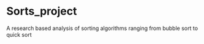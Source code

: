 # Sorts_project
A research based analysis of sorting algorithms ranging from bubble sort to quick sort
